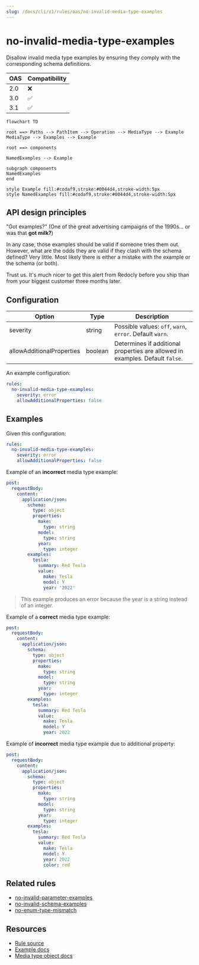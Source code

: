 ```yaml
---
slug: /docs/cli/v1/rules/oas/no-invalid-media-type-examples
---
```


# no-invalid-media-type-examples

Disallow invalid media type examples by ensuring they comply with the corresponding schema definitions.

| OAS | Compatibility |
| --- | ------------- |
| 2.0 | ❌            |
| 3.0 | ✅            |
| 3.1 | ✅            |

```mermaid
flowchart TD

root ==> Paths --> PathItem --> Operation --> MediaType --> Example
MediaType --> Examples --> Example

root ==> components

NamedExamples --> Example

subgraph components
NamedExamples
end

style Example fill:#codaf9,stroke:#0044d4,stroke-width:5px
style NamedExamples fill:#codaf9,stroke:#0044d4,stroke-width:5px
```

## API design principles

"Got examples?" (One of the great advertising campaigns of the 1990s... or was that **got milk?**)

In any case, those examples should be valid if someone tries them out.
However, what are the odds they are valid if they clash with the schema defined? Very little.
Most likely there is either a mistake with the example or the schema (or both).

Trust us.
It's much nicer to get this alert from Redocly before you ship than from your biggest customer three months later.

## Configuration

| Option                    | Type    | Description                                                                   |
| ------------------------- | ------- | ----------------------------------------------------------------------------- |
| severity                  | string  | Possible values: `off`, `warn`, `error`. Default `warn`.                      |
| allowAdditionalProperties | boolean | Determines if additional properties are allowed in examples. Default `false`. |

An example configuration:

```yaml
rules:
  no-invalid-media-type-examples:
    severity: error
    allowAdditionalProperties: false
```

## Examples

Given this configuration:

```yaml
rules:
  no-invalid-media-type-examples:
    severity: error
    allowAdditionalProperties: false
```

Example of an **incorrect** media type example:

```yaml
post:
  requestBody:
    content:
      application/json:
        schema:
          type: object
          properties:
            make:
              type: string
            model:
              type: string
            year:
              type: integer
        examples:
          tesla:
            summary: Red Tesla
            value:
              make: Tesla
              model: Y
              year: '2022'
```

> This example produces an error because the year is a string instead of an integer.

Example of a **correct** media type example:

```yaml
post:
  requestBody:
    content:
      application/json:
        schema:
          type: object
          properties:
            make:
              type: string
            model:
              type: string
            year:
              type: integer
        examples:
          tesla:
            summary: Red Tesla
            value:
              make: Tesla
              model: Y
              year: 2022
```

Example of **incorrect** media type example due to additional property:

```yaml
post:
  requestBody:
    content:
      application/json:
        schema:
          type: object
          properties:
            make:
              type: string
            model:
              type: string
            year:
              type: integer
        examples:
          tesla:
            summary: Red Tesla
            value:
              make: Tesla
              model: Y
              year: 2022
              color: red
```

## Related rules

- [no-invalid-parameter-examples](./no-invalid-parameter-examples.md)
- [no-invalid-schema-examples](./no-invalid-schema-examples.md)
- [no-enum-type-mismatch](./no-enum-type-mismatch.md)

## Resources

- [Rule source](https://github.com/Redocly/redocly-cli/blob/main/packages/core/src/rules/oas3/no-invalid-media-type-examples.ts)
- [Example docs](https://redocly.com/docs/openapi-visual-reference/example/)
- [Media type object docs](https://redocly.com/docs/openapi-visual-reference/media-type/)
